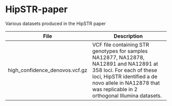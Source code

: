 # HipSTR-paper
Various datasets produced in the HipSTR paper


File | Description
---- | ----
 high_confidence_denovos.vcf.gz | VCF file containing STR genotypes for samples NA12877, NA12878, NA12891 and NA12891 at 358 loci. For each of these loci, HipSTR identified a de novo allele in NA12878 that was replicable in 2 orthogonal Illumina datasets.
